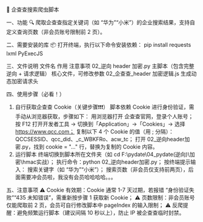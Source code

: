 📌 企查查搜索爬虫脚本

一、功能
🔍 爬取企查查指定关键词（如 “华为”“小米”）的企业搜索结果，支持自定义查询页数（非会员账号限制前 2 页）。

二、需要安装的库
📦 打开终端，执行以下命令安装依赖：
pip install requests lxml PyExecJS

三、文件说明
文件名
作用
注意事项
02_逆向 header 加密.py
主脚本（包含完整逆向 + 请求逻辑）
核心文件，可修改参数
02_企查查_header 加密逻辑.js
生成动态加密请求头


四、使用步骤（必看！）
1. 自行获取企查查 Cookie（关键步骤❗❗❗）
脚本依赖 Cookie 进行身份验证，需手动从浏览器获取，步骤如下：
用浏览器打开 企查查官网，登录个人账号；
按 F12 打开开发者工具 → 切换到「Application」→「Cookies」→ 选择 https://www.qcc.com；
复制以下 4 个 Cookie 的值（用 ;  分隔）：QCCSESSID、qcc_did、_c_WBKFRo、acw_tc；
打开 02_逆向header加密.py，找到 cookie = "..." 行，替换为复制的 Cookie 内容。
2. 运行脚本
终端切换到脚本所在文件夹（如 cd F:\pydate\04_pydate(逆向)\加密\hmac实战）；
执行命令：python 02_逆向header加密.py；
按终端提示输入：
搜索关键字（如 “华为”“小米”）；
搜索页数（非会员仅支持前两页），后面需要冲会员啦，我没有会员哈哈哈哈。。。

五、注意事项
⚠️ Cookie 有效期：Cookie 通常 1-7 天过期，若报错 “身份验证失败”“435 未知错误”，需重新按步骤 1 获取新 Cookie；
⚠️ 页数限制：非会员账号仅能爬取前 2 页，会员可自行修改脚本中 pageIndex 的输入限制；
⚠️ 反爬提醒：避免频繁运行脚本（建议间隔 10 秒以上），防止 IP 被企查查临时封禁。
